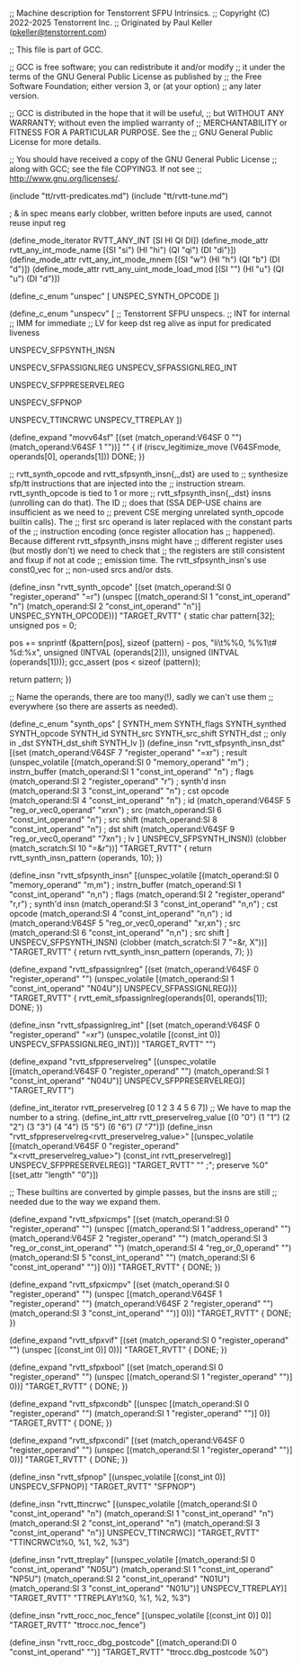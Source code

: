 ;; Machine description for Tenstorrent SFPU Intrinsics.
;; Copyright (C) 2022-2025 Tenstorrent Inc.
;; Originated by Paul Keller (pkeller@tenstorrent.com)

;; This file is part of GCC.

;; GCC is free software; you can redistribute it and/or modify
;; it under the terms of the GNU General Public License as published by
;; the Free Software Foundation; either version 3, or (at your option)
;; any later version.

;; GCC is distributed in the hope that it will be useful,
;; but WITHOUT ANY WARRANTY; without even the implied warranty of
;; MERCHANTABILITY or FITNESS FOR A PARTICULAR PURPOSE.  See the
;; GNU General Public License for more details.

;; You should have received a copy of the GNU General Public License
;; along with GCC; see the file COPYING3.  If not see
;; <http://www.gnu.org/licenses/>.

(include "tt/rvtt-predicates.md")
(include "tt/rvtt-tune.md")

; & in spec means early clobber, written before inputs are used, cannot reuse input reg

(define_mode_iterator RVTT_ANY_INT [SI HI QI DI])
(define_mode_attr rvtt_any_int_mode_name [(SI "si") (HI "hi") (QI "qi") (DI "di")])
(define_mode_attr rvtt_any_int_mode_mnem [(SI "w") (HI "h") (QI "b") (DI "d")])
(define_mode_attr rvtt_any_uint_mode_load_mod [(SI "") (HI "u") (QI "u") (DI "d")])

(define_c_enum "unspec" [
  UNSPEC_SYNTH_OPCODE
])

(define_c_enum "unspecv" [
  ;; Tenstorrent SFPU unspecs.
  ;; INT for internal
  ;; IMM for immediate
  ;; LV for keep dst reg alive as input for predicated liveness

  UNSPECV_SFPSYNTH_INSN

  UNSPECV_SFPASSIGNLREG
  UNSPECV_SFPASSIGNLREG_INT

  UNSPECV_SFPPRESERVELREG

  UNSPECV_SFPNOP

UNSPECV_TTINCRWC
  UNSPECV_TTREPLAY
])

(define_expand "movv64sf"
  [(set (match_operand:V64SF 0 "")
        (match_operand:V64SF 1 ""))]
  ""
{
  if (riscv_legitimize_move (V64SFmode, operands[0], operands[1]))
    DONE;
})

;; rvtt_synth_opcode and rvtt_sfpsynth_insn{,_dst} are used to
;; synthesize sfp/tt instructions that are injected into the
;; instruction stream.  rvtt_synth_opcode is tied to 1 or more
;; rvtt_sfpsynth_insn{,_dst} insns (unrolling can do that). The ID
;; does that (SSA DEP-USE chains are insufficient as we need to
;; prevent CSE merging unrelated synth_opcode builtin calls). The
;; first src operand is later replaced with the constant parts of the
;; instruction encoding (once register allocation has
;; happened). Because different rvtt_sfpsynth_insns might have
;; different register uses (but mostly don't) we need to check that
;; the registers are still consistent and fixup if not at code
;; emission time.  The rvtt_sfpsynth_insn's use const0_vec for
;; non-used srcs and/or dsts.

(define_insn "rvtt_synth_opcode"
  [(set (match_operand:SI 0 "register_operand" "=r")
         (unspec [(match_operand:SI   1 "const_int_operand" "n")
	          (match_operand:SI   2 "const_int_operand" "n")] UNSPEC_SYNTH_OPCODE))]
  "TARGET_RVTT"
{
  static char pattern[32];
  unsigned pos = 0;

  pos += snprintf (&pattern[pos], sizeof (pattern) - pos,
		   "li\t%%0, %%1\t# %d:%x", unsigned (INTVAL (operands[2])),
		   unsigned (INTVAL (operands[1])));
  gcc_assert (pos < sizeof (pattern));

  return pattern;
})

;; Name the operands, there are too many(!), sadly we can't use them
;; everywhere (so there are asserts as needed).

(define_c_enum "synth_ops" [
  SYNTH_mem
  SYNTH_flags
  SYNTH_synthed
  SYNTH_opcode
  SYNTH_id
  SYNTH_src
  SYNTH_src_shift
  SYNTH_dst ;; only in _dst
  SYNTH_dst_shift
  SYNTH_lv
  ])
(define_insn "rvtt_sfpsynth_insn_dst"
  [(set (match_operand:V64SF 7 "register_operand" "=xr") ; result
        (unspec_volatile [(match_operand:SI    0 "memory_operand"   "m") ; instrn_buffer
                          (match_operand:SI    1 "const_int_operand" "n") ; flags
                          (match_operand:SI    2 "register_operand"  "r") ; synth'd insn
                          (match_operand:SI    3 "const_int_operand" "n") ; cst opcode
                          (match_operand:SI    4 "const_int_operand" "n") ; id
			  (match_operand:V64SF 5 "reg_or_vec0_operand" "xrxn") ; src
                          (match_operand:SI    6 "const_int_operand" "n") ; src shift
                          (match_operand:SI    8 "const_int_operand" "n") ; dst shift
			  (match_operand:V64SF 9 "reg_or_vec0_operand" "7xn") ; lv
                          ] UNSPECV_SFPSYNTH_INSN))
   (clobber (match_scratch:SI 10 "=&r"))]
  "TARGET_RVTT"
{
  return rvtt_synth_insn_pattern (operands, 10);
})

(define_insn "rvtt_sfpsynth_insn"
  [(unspec_volatile [(match_operand:SI    0 "memory_operand"    "m,m") ; instrn_buffer
                     (match_operand:SI    1 "const_int_operand" "n,n") ; flags
                     (match_operand:SI    2 "register_operand"  "r,r") ; synth'd insn
                     (match_operand:SI    3 "const_int_operand" "n,n") ; cst opcode
                     (match_operand:SI    4 "const_int_operand" "n,n") ; id
	             (match_operand:V64SF 5 "reg_or_vec0_operand" "xr,xn") ; src
                     (match_operand:SI    6 "const_int_operand" "n,n") ; src shift
                     ] UNSPECV_SFPSYNTH_INSN)
   (clobber (match_scratch:SI 7 "=&r, X"))]
  "TARGET_RVTT"
{
  return rvtt_synth_insn_pattern (operands, 7);
})

(define_expand "rvtt_sfpassignlreg"
  [(set (match_operand:V64SF 0 "register_operand" "")
        (unspec_volatile [(match_operand:SI 1 "const_int_operand" "N04U")] UNSPECV_SFPASSIGNLREG))]
  "TARGET_RVTT"
{
  rvtt_emit_sfpassignlreg(operands[0], operands[1]);
  DONE;
})

(define_insn "rvtt_sfpassignlreg_int"
  [(set (match_operand:V64SF 0 "register_operand" "=xr")
        (unspec_volatile [(const_int 0)] UNSPECV_SFPASSIGNLREG_INT))]
  "TARGET_RVTT"
  "")

(define_expand "rvtt_sfppreservelreg"
  [(unspec_volatile [(match_operand:V64SF 0 "register_operand"  "")
                     (match_operand:SI    1 "const_int_operand" "N04U")] UNSPECV_SFPPRESERVELREG)]
  "TARGET_RVTT")

(define_int_iterator rvtt_preservelreg [0 1 2 3 4 5 6 7])
;; We have to map the number to a string.
(define_int_attr rvtt_preservelreg_value
  [(0 "0") (1 "1") (2 "2") (3 "3") (4 "4") (5 "5") (6 "6") (7 "7")])
(define_insn "rvtt_sfppreservelreg<rvtt_preservelreg_value>"
  [(unspec_volatile [(match_operand:V64SF 0 "register_operand" "x<rvtt_preservelreg_value>")
                     (const_int rvtt_preservelreg)] UNSPECV_SFPPRESERVELREG)]
  "TARGET_RVTT"
  "" ;"; preserve %0"
  [(set_attr "length" "0")])

;; These builtins are converted by gimple passes, but the insns are still
;; needed due to the way we expand them.

(define_expand "rvtt_sfpxicmps"
  [(set (match_operand:SI 0 "register_operand" "")
        (unspec [(match_operand:SI    1 "address_operand"   "")
                 (match_operand:V64SF 2 "register_operand"  "")
                 (match_operand:SI    3 "reg_or_const_int_operand" "")
                 (match_operand:SI    4 "reg_or_0_operand" "")
                 (match_operand:SI    5 "const_int_operand" "")
                 (match_operand:SI    6 "const_int_operand" "")] 0))]
  "TARGET_RVTT"
{
  DONE;
})

(define_expand "rvtt_sfpxicmpv"
  [(set (match_operand:SI 0 "register_operand" "")
        (unspec [(match_operand:V64SF 1 "register_operand"  "")
                 (match_operand:V64SF 2 "register_operand"  "")
                 (match_operand:SI    3 "const_int_operand" "")] 0))]
  "TARGET_RVTT"
{
  DONE;
})

(define_expand "rvtt_sfpxvif"
  [(set (match_operand:SI 0 "register_operand" "")
        (unspec [(const_int 0)] 0))]
  "TARGET_RVTT"
{
  DONE;
})

(define_expand "rvtt_sfpxbool"
  [(set (match_operand:SI 0 "register_operand" "")
        (unspec [(match_operand:SI 1 "register_operand"  "")] 0))]
  "TARGET_RVTT"
{
  DONE;
})

(define_expand "rvtt_sfpxcondb"
  [(unspec [(match_operand:SI 0 "register_operand"  "")
            (match_operand:SI 1 "register_operand"  "")] 0)]
  "TARGET_RVTT"
{
  DONE;
})

(define_expand "rvtt_sfpxcondi"
  [(set (match_operand:V64SF 0 "register_operand" "")
        (unspec [(match_operand:SI 1 "register_operand"  "")] 0))]
  "TARGET_RVTT"
{
  DONE;
})

(define_insn "rvtt_sfpnop"
  [(unspec_volatile [(const_int 0)] UNSPECV_SFPNOP)]
  "TARGET_RVTT"
  "SFPNOP")

(define_insn "rvtt_ttincrwc"
  [(unspec_volatile [(match_operand:SI    0 "const_int_operand" "n")
                     (match_operand:SI    1 "const_int_operand" "n")
                     (match_operand:SI    2 "const_int_operand" "n")
                     (match_operand:SI    3 "const_int_operand" "n")] UNSPECV_TTINCRWC)]
  "TARGET_RVTT"
  "TTINCRWC\t%0, %1, %2, %3")

(define_insn "rvtt_ttreplay"
  [(unspec_volatile [(match_operand:SI    0 "const_int_operand"  "N05U")
                     (match_operand:SI    1 "const_int_operand"  "NP5U")
                     (match_operand:SI    2 "const_int_operand"  "N01U")
                     (match_operand:SI    3 "const_int_operand"  "N01U")] UNSPECV_TTREPLAY)]
  "TARGET_RVTT"
  "TTREPLAY\t%0, %1, %2, %3")

(define_insn "rvtt_rocc_noc_fence"
  [(unspec_volatile [(const_int 0)] 0)]
  "TARGET_RVTT"
  "ttrocc.noc_fence")

(define_insn "rvtt_rocc_dbg_postcode"
  [(match_operand:DI 0 "const_int_operand" "")]
  "TARGET_RVTT"
  "ttrocc.dbg_postcode %0")
